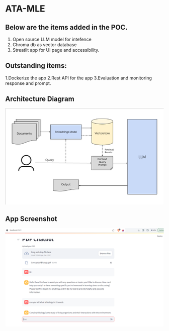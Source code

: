 # ATA-MLE

## Below are the items added in the POC.
1. Open source LLM model for intefence
2. Chroma db as vector database
3. Streatlit app for UI page and accessibility.

## Outstanding items:
1.Dockerize the app
2.Rest API for the app
3.Evaluation and monitoring response and prompt.

## Architecture Diagram
![alt text](https://github.com/sats86/ATA-MLE/blob/main/Architecture.png)

## App Screenshot

![alt text](https://github.com/sats86/ATA-MLE/blob/main/app-screenshot.png)
